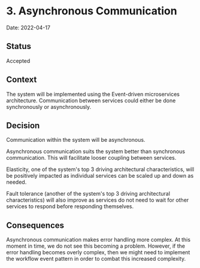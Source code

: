 # 3. Asynchronous Communication

Date: 2022-04-17

## Status

Accepted

## Context

The system will be implemented using the Event-driven microservices architecture. Communication between services could either be done synchronously or asynchronously. 

## Decision

Communication within the system will be asynchronous.

Asynchronous communication suits the system better than synchronous communication. This will facilitate looser coupling between services.

Elasticity, one of the system's top 3 driving architectural characteristics, will be positively impacted as individual services can be scaled up and down as needed.

Fault tolerance (another of the system's top 3 driving architectural characteristics) will also improve as services do not need to wait for other services to respond before responding themselves.

## Consequences

Asynchronous communication makes error handling more complex. At this moment in time, we do not see this becoming a problem. However, if the error handling becomes overly complex, then we might need to implement the workflow event pattern in order to combat this increased complexity.


